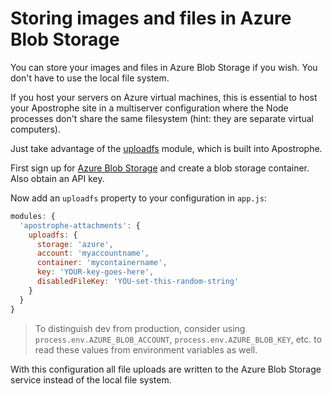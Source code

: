 # Storing images and files in Azure Blob Storage

You can store your images and files in Azure Blob Storage if you wish. You don't have to use the local file system.

If you host your servers on Azure virtual machines, this is essential to host your Apostrophe site in a multiserver configuration where the Node processes don't share the same filesystem (hint: they are separate virtual computers).

Just take advantage of the [uploadfs](https://github.com/apostrophecms/uploadfs) module, which is built into Apostrophe.

First sign up for [Azure Blob Storage](https://azure.microsoft.com/en-us/services/storage/blobs/) and create a blob storage container. Also obtain an API key.

Now add an `uploadfs` property to your configuration in `app.js`:

```javascript
modules: {
  'apostrophe-attachments': {
    uploadfs: {
      storage: 'azure',
      account: 'myaccountname',
      container: 'mycontainername',
      key: 'YOUR-key-goes-here',
      disabledFileKey: 'YOU-set-this-random-string'
    }
  }
}
```

> To distinguish dev from production, consider using
`process.env.AZURE_BLOB_ACCOUNT`, `process.env.AZURE_BLOB_KEY`, etc. to read
these values from environment variables as well.

With this configuration all file uploads are written to the Azure Blob Storage service instead of the local file system.

